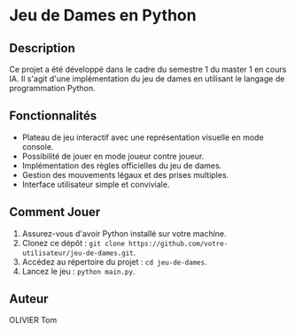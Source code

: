 # Jeu de Dames en Python
## Description

Ce projet a été développé dans le cadre du semestre 1 du master 1 en cours IA. Il s'agit d'une implémentation du jeu de dames en utilisant le langage de programmation Python.

## Fonctionnalités

- Plateau de jeu interactif avec une représentation visuelle en mode console.
- Possibilité de jouer en mode joueur contre joueur.
- Implémentation des règles officielles du jeu de dames.
- Gestion des mouvements légaux et des prises multiples.
- Interface utilisateur simple et conviviale.

## Comment Jouer

1. Assurez-vous d'avoir Python installé sur votre machine.
2. Clonez ce dépôt : `git clone https://github.com/votre-utilisateur/jeu-de-dames.git`.
3. Accédez au répertoire du projet : `cd jeu-de-dames`.
4. Lancez le jeu : `python main.py`.


## Auteur

OLIVIER Tom

